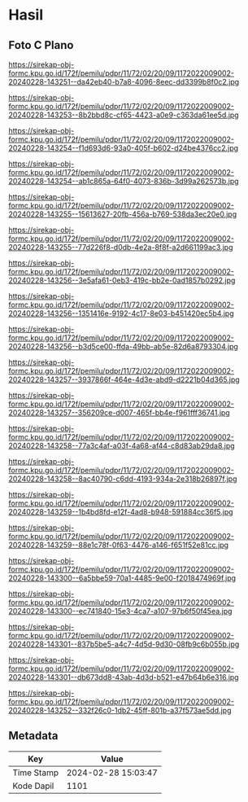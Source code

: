 # Hasil

## Foto C Plano

https://sirekap-obj-formc.kpu.go.id/172f/pemilu/pdpr/11/72/02/20/09/1172022009002-20240228-143251--da42eb40-b7a8-4096-8eec-dd3399b8f0c2.jpg

https://sirekap-obj-formc.kpu.go.id/172f/pemilu/pdpr/11/72/02/20/09/1172022009002-20240228-143253--8b2bbd8c-cf65-4423-a0e9-c363da61ee5d.jpg

https://sirekap-obj-formc.kpu.go.id/172f/pemilu/pdpr/11/72/02/20/09/1172022009002-20240228-143254--f1d693d6-93a0-405f-b602-d24be4376cc2.jpg

https://sirekap-obj-formc.kpu.go.id/172f/pemilu/pdpr/11/72/02/20/09/1172022009002-20240228-143254--ab1c865a-64f0-4073-836b-3d99a262573b.jpg

https://sirekap-obj-formc.kpu.go.id/172f/pemilu/pdpr/11/72/02/20/09/1172022009002-20240228-143255--15613627-20fb-456a-b769-538da3ec20e0.jpg

https://sirekap-obj-formc.kpu.go.id/172f/pemilu/pdpr/11/72/02/20/09/1172022009002-20240228-143255--77d226f8-d0db-4e2a-8f8f-a2d661199ac3.jpg

https://sirekap-obj-formc.kpu.go.id/172f/pemilu/pdpr/11/72/02/20/09/1172022009002-20240228-143256--3e5afa61-0eb3-419c-bb2e-0ad1857b0292.jpg

https://sirekap-obj-formc.kpu.go.id/172f/pemilu/pdpr/11/72/02/20/09/1172022009002-20240228-143256--1351416e-9192-4c17-8e03-b451420ec5b4.jpg

https://sirekap-obj-formc.kpu.go.id/172f/pemilu/pdpr/11/72/02/20/09/1172022009002-20240228-143256--b3d5ce00-ffda-49bb-ab5e-82d6a8793304.jpg

https://sirekap-obj-formc.kpu.go.id/172f/pemilu/pdpr/11/72/02/20/09/1172022009002-20240228-143257--3937866f-464e-4d3e-abd9-d2221b04d365.jpg

https://sirekap-obj-formc.kpu.go.id/172f/pemilu/pdpr/11/72/02/20/09/1172022009002-20240228-143257--356209ce-d007-465f-bb4e-f961fff36741.jpg

https://sirekap-obj-formc.kpu.go.id/172f/pemilu/pdpr/11/72/02/20/09/1172022009002-20240228-143258--77a3c4af-a03f-4a68-af44-c8d83ab29da8.jpg

https://sirekap-obj-formc.kpu.go.id/172f/pemilu/pdpr/11/72/02/20/09/1172022009002-20240228-143258--8ac40790-c6dd-4193-934a-2e318b26897f.jpg

https://sirekap-obj-formc.kpu.go.id/172f/pemilu/pdpr/11/72/02/20/09/1172022009002-20240228-143259--1b4bd8fd-e12f-4ad8-b948-591884cc36f5.jpg

https://sirekap-obj-formc.kpu.go.id/172f/pemilu/pdpr/11/72/02/20/09/1172022009002-20240228-143259--88e1c78f-0f63-4476-a146-f651f52e81cc.jpg

https://sirekap-obj-formc.kpu.go.id/172f/pemilu/pdpr/11/72/02/20/09/1172022009002-20240228-143300--6a5bbe59-70a1-4485-9e00-f2018474969f.jpg

https://sirekap-obj-formc.kpu.go.id/172f/pemilu/pdpr/11/72/02/20/09/1172022009002-20240228-143300--ec741840-15e3-4ca7-a107-97b6f50f45ea.jpg

https://sirekap-obj-formc.kpu.go.id/172f/pemilu/pdpr/11/72/02/20/09/1172022009002-20240228-143301--837b5be5-a4c7-4d5d-9d30-08fb9c6b055b.jpg

https://sirekap-obj-formc.kpu.go.id/172f/pemilu/pdpr/11/72/02/20/09/1172022009002-20240228-143301--db673dd8-43ab-4d3d-b521-e47b64b6e316.jpg

https://sirekap-obj-formc.kpu.go.id/172f/pemilu/pdpr/11/72/02/20/09/1172022009002-20240228-143252--332f26c0-1db2-45ff-801b-a37f573ae5dd.jpg


## Metadata

| Key        | Value               |
| ---------- | ------------------- |
| Time Stamp | 2024-02-28 15:03:47 |
| Kode Dapil | 1101                |



